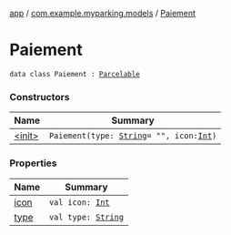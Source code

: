 [app](../../index.md) / [com.example.myparking.models](../index.md) / [Paiement](./index.md)

# Paiement

`data class Paiement : `[`Parcelable`](https://developer.android.com/reference/android/os/Parcelable.html)

### Constructors

| Name | Summary |
|---|---|
| [&lt;init&gt;](-init-.md) | `Paiement(type: `[`String`](https://kotlinlang.org/api/latest/jvm/stdlib/kotlin/-string/index.html)` = "", icon: `[`Int`](https://kotlinlang.org/api/latest/jvm/stdlib/kotlin/-int/index.html)`)` |

### Properties

| Name | Summary |
|---|---|
| [icon](icon.md) | `val icon: `[`Int`](https://kotlinlang.org/api/latest/jvm/stdlib/kotlin/-int/index.html) |
| [type](type.md) | `val type: `[`String`](https://kotlinlang.org/api/latest/jvm/stdlib/kotlin/-string/index.html) |
